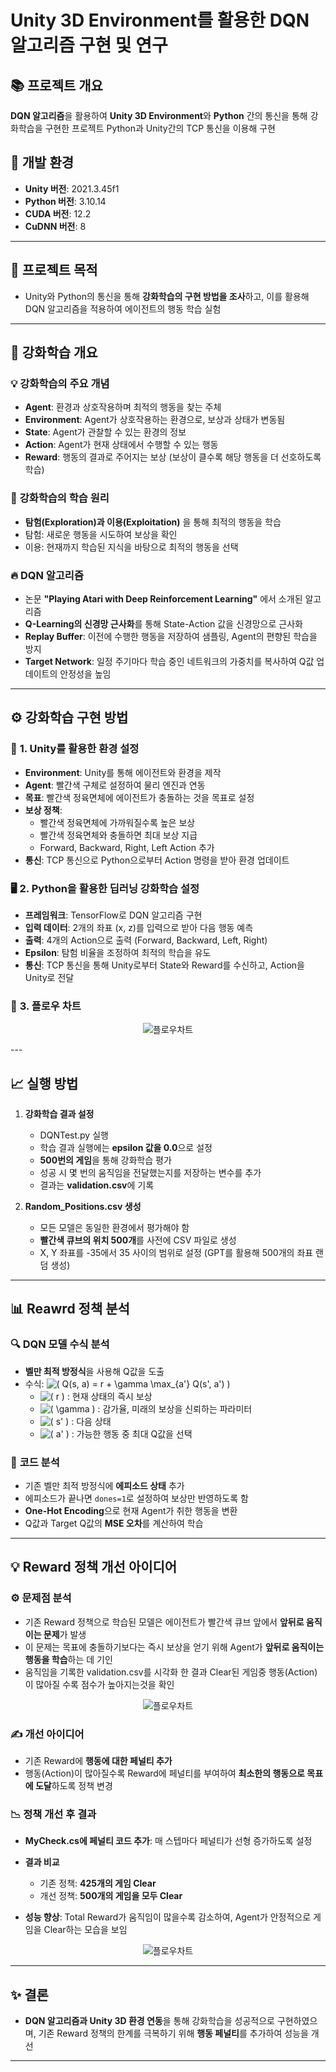 # Unity 3D Environment를 활용한 DQN 알고리즘 구현 및 연구

## 📚 **프로젝트 개요**
**DQN 알고리즘**을 활용하여 **Unity 3D Environment**와 **Python** 간의 통신을 통해 강화학습을 구현한 프로젝트
Python과 Unity간의 TCP 통신을 이용해 구현

## 🔧 **개발 환경**
- **Unity 버전**: 2021.3.45f1
- **Python 버전**: 3.10.14
- **CUDA 버전**: 12.2
- **CuDNN 버전**: 8

---

## 🎯 **프로젝트 목적**
- Unity와 Python의 통신을 통해 **강화학습의 구현 방법을 조사**하고, 이를 활용해 DQN 알고리즘을 적용하여 에이전트의 행동 학습 실험

---

## 📘 **강화학습 개요**

### 💡 **강화학습의 주요 개념**
- **Agent**: 환경과 상호작용하며 최적의 행동을 찾는 주체
- **Environment**: Agent가 상호작용하는 환경으로, 보상과 상태가 변동됨
- **State**: Agent가 관찰할 수 있는 환경의 정보
- **Action**: Agent가 현재 상태에서 수행할 수 있는 행동
- **Reward**: 행동의 결과로 주어지는 보상 (보상이 클수록 해당 행동을 더 선호하도록 학습)

### 🧠 **강화학습의 학습 원리**
- **탐험(Exploration)과 이용(Exploitation)** 을 통해 최적의 행동을 학습
- 탐험: 새로운 행동을 시도하여 보상을 확인
- 이용: 현재까지 학습된 지식을 바탕으로 최적의 행동을 선택

### 🔥 **DQN 알고리즘**
- 논문 **"Playing Atari with Deep Reinforcement Learning"** 에서 소개된 알고리즘
- **Q-Learning의 신경망 근사화**를 통해 State-Action 값을 신경망으로 근사화
- **Replay Buffer**: 이전에 수행한 행동을 저장하여 샘플링, Agent의 편향된 학습을 방지
- **Target Network**: 일정 주기마다 학습 중인 네트워크의 가중치를 복사하여 Q값 업데이트의 안정성을 높임

---

## ⚙️ **강화학습 구현 방법**

### 📐 **1. Unity를 활용한 환경 설정**
- **Environment**: Unity를 통해 에이전트와 환경을 제작
- **Agent**: 빨간색 구체로 설정하여 물리 엔진과 연동
- **목표**: 빨간색 정육면체에 에이전트가 충돌하는 것을 목표로 설정
- **보상 정책**:
  - 빨간색 정육면체에 가까워질수록 높은 보상
  - 빨간색 정육면체와 충돌하면 최대 보상 지급
  - Forward, Backward, Right, Left Action 추가
- **통신**: TCP 통신으로 Python으로부터 Action 명령을 받아 환경 업데이트

### 🖥️ **2. Python을 활용한 딥러닝 강화학습 설정**
- **프레임워크**: TensorFlow로 DQN 알고리즘 구현
- **입력 데이터**: 2개의 좌표 (x, z)를 입력으로 받아 다음 행동 예측
- **출력**: 4개의 Action으로 출력 (Forward, Backward, Left, Right)
- **Epsilon**: 탐험 비율을 조정하여 최적의 학습을 유도
- **통신**: TCP 통신을 통해 Unity로부터 State와 Reward를 수신하고, Action을 Unity로 전달


### 📄 **3. 플로우 차트**
<p align="center">
  <img src="images/flow.png" alt="플로우차트">
</p>
---

## 📈 **실행 방법**

1. **강화학습 결과 설정**
    - DQNTest.py 실행 
   - 학습 결과 실행에는 **epsilon 값을 0.0**으로 설정
   - **500번의 게임**을 통해 강화학습 평가
   - 성공 시 몇 번의 움직임을 전달했는지를 저장하는 변수를 추가
   - 결과는 **validation.csv**에 기록

2. **Random_Positions.csv 생성**
   - 모든 모델은 동일한 환경에서 평가해야 함
   - **빨간색 큐브의 위치 500개**를 사전에 CSV 파일로 생성
   - X, Y 좌표를 -35에서 35 사이의 범위로 설정 (GPT를 활용해 500개의 좌표 랜덤 생성)
---

## 📊 **Reawrd 정책 분석**

### 🔍 **DQN 모델 수식 분석**
- **벨만 최적 방정식**을 사용해 Q값을 도출
- 수식: ![\( Q(s, a) = r + \gamma \max_{a'} Q(s', a') \)](https://quicklatex.com/cache3/1e/ql_aab8f59067facd8b9d7352ff4d14d31e_l3.png)
  - ![\( r \)](https://quicklatex.com/cache3/db/ql_4c14022d4113954dbdbbc248d9c654db_l3.png) : 현재 상태의 즉시 보상
  - ![\( \gamma \)](https://quicklatex.com/cache3/1d/ql_fd85724f81e636c218dff9767eb39a1d_l3.png) : 감가율, 미래의 보상을 신뢰하는 파라미터
  - ![\( s' \)](https://quicklatex.com/cache3/0a/ql_db625e306e6018b8ed704b319a38d50a_l3.png) : 다음 상태
  - ![\( a' \)](https://quicklatex.com/cache3/4b/ql_7cf6184a3ca0dfb945a011ca8383c24b_l3.png) : 가능한 행동 중 최대 Q값을 선택

### 📄 **코드 분석**
- 기존 벨만 최적 방정식에 **에피소드 상태** 추가
- 에피소드가 끝나면 `dones=1`로 설정하여 보상만 반영하도록 함
- **One-Hot Encoding**으로 현재 Agent가 취한 행동을 변환
- Q값과 Target Q값의 **MSE 오차**를 계산하여 학습

---

## 💡 **Reward 정책 개선 아이디어**

### ⚙️ **문제점 분석**
- 기존 Reward 정책으로 학습된 모델은 에이전트가 빨간색 큐브 앞에서 **앞뒤로 움직이는 문제**가 발생
- 이 문제는 목표에 충돌하기보다는 즉시 보상을 얻기 위해 Agent가 **앞뒤로 움직이는 행동을 학습**하는 데 기인
- 움직임을 기록한 validation.csv를 시각화 한 결과 Clear된 게임중 행동(Action)이 많아질 수록 점수가 높아지는것을 확인
<p align="center">
  <img src="images/plot.png" alt="플로우차트">
</p>

### ✍️ **개선 아이디어**
- 기존 Reward에 **행동에 대한 페널티 추가**
- 행동(Action)이 많아질수록 Reward에 페널티를 부여하여 **최소한의 행동으로 목표에 도달**하도록 정책 변경

### 📉 **정책 개선 후 결과**
- **MyCheck.cs에 페널티 코드 추가**: 매 스텝마다 페널티가 선형 증가하도록 설정
- **결과 비교**
  - 기존 정책: **425개의 게임 Clear**
  - 개선 정책: **500개의 게임을 모두 Clear**

- **성능 향상**: Total Reward가 움직임이 많을수록 감소하여, Agent가 안정적으로 게임을 Clear하는 모습을 보임
<p align="center">
  <img src="images/plot2.png" alt="플로우차트">
</p>


---

## ✨ **결론**
- **DQN 알고리즘과 Unity 3D 환경 연동**을 통해 강화학습을 성공적으로 구현하였으며, 기존 Reward 정책의 한계를 극복하기 위해 **행동 페널티**를 추가하여 성능을 개선

---

